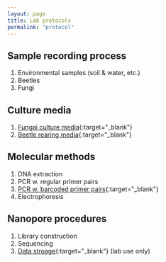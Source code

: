 ```yaml
---
layout: page
title: Lab protocols
permalink: "protocol"
---
```

## Sample recording process
1. Environmental samples (soil & water, etc.)
2. Beetles
3. Fungi

## Culture media
1. [Fungai culture media](https://protocols.io/view/mycology-media-b9eir3ce.html){:target="_blank"}<br>
2. [Beetle rearing media](https://www.protocols.io/view/beetle-rearing-media-cbhbsj2n.html){:target="_blank"}<br>

## Molecular methods
1. DNA extraction
2. PCR w. regular primer pairs
3. [PCR w. barcoded primer pairs](https://protocols.io/view/2-step-pcr-mixture-and-conditions-barcoded-head-pr-cadgsa3w.html){:target="_blank"}<br>
4. Electrophoresis

## Nanopore procedures
1. Library construction
2. Sequencing
3. [Data stroage](https://uflorida-my.sharepoint.com/:f:/g/personal/ythuang_ufl_edu/ElfhmBPa8MRGtTaFSHmVl-4BLM_heYMWprkbtNA_UVyJCg?e=FJ1t13){:target="_blank"} (lab use only)<br>
